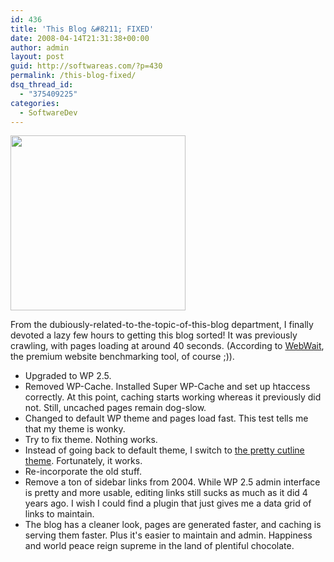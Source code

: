 ```yaml
---
id: 436
title: 'This Blog &#8211; FIXED'
date: 2008-04-14T21:31:38+00:00
author: admin
layout: post
guid: http://softwareas.com/?p=430
permalink: /this-blog-fixed/
dsq_thread_id:
  - "375409225"
categories:
  - SoftwareDev
---
```

<a href="http://jalopnik.com/378838/and-now-your-jalopnik-moment-of-zen"><img style="width: 280px;" src="http://picupper.com/2008/04/14/Untitled-1.jpg" alt="" /></a>

From the dubiously-related-to-the-topic-of-this-blog department, I finally devoted a lazy few hours to getting this blog sorted! It was previously crawling, with pages loading at around 40 seconds. (According to <a href="http://webwait.com/#softwareas.com">WebWait</a>, the premium website benchmarking tool, of course ;)).

<ul>
  <li>Upgraded to WP 2.5.</li>
  <li>Removed WP-Cache. Installed Super WP-Cache and set up htaccess correctly. At this point, caching starts working whereas it previously did not. Still, uncached pages remain dog-slow.</li>
  <li>Changed to default WP theme and pages load fast. This test tells me that my theme is wonky.</li>
  <li>Try to fix theme. Nothing works.</li>
  <li>Instead of going back to default theme, I switch to <a href="cutline.tubetorial.com/">the pretty cutline theme</a>. Fortunately, it works.
  <li>Re-incorporate the old stuff.</li>
  <li>Remove a ton of sidebar links from 2004. While WP 2.5 admin interface is pretty and more usable, editing links still sucks as much as it did 4 years ago. I wish I could find a plugin that just gives me a data grid of links to maintain.</li>
  <li>The blog has a cleaner look, pages are generated faster, and caching is serving them faster. Plus it's easier to maintain and admin. Happiness and world peace reign supreme in the land of plentiful chocolate.</li>
</ul>


